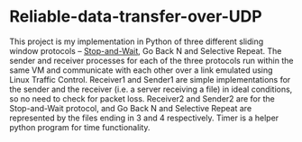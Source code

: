 # Reliable-data-transfer-over-UDP

This project is my implementation in Python of three different sliding window protocols – [Stop-and-Wait](https://en.wikipedia.org/wiki/Stop-and-wait_ARQ), Go Back N and Selective Repeat. The sender and receiver processes for each of the three protocols run within the same VM and communicate with each other over a link emulated using Linux Traffic Control. Receiver1 and Sender1 are simple implementations for the sender and the receiver (i.e. a server receiving a file) in ideal conditions, so no need to check for packet loss. Receiver2 and Sender2 are for the Stop-and-Wait protocol, and Go Back N and Selective Repeat are represented by the files ending in 3 and 4 respectively. Timer is a helper python program for time functionality.
